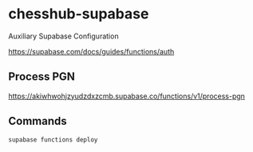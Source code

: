 # chesshub-supabase
Auxiliary Supabase Configuration

https://supabase.com/docs/guides/functions/auth

## Process PGN
https://akiwhwohjzyudzdxzcmb.supabase.co/functions/v1/process-pgn

## Commands
`supabase functions deploy`